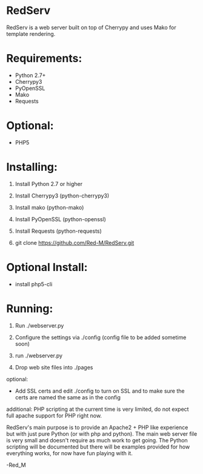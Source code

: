 RedServ
=======

RedServ is a web server built on top of Cherrypy and uses Mako for template rendering.

Requirements:
=============
- Python 2.7+
- Cherrypy3
- PyOpenSSL
- Mako
- Requests

Optional:
=========
- PHP5

Installing:
==========
1. Install Python 2.7 or higher

2. Install Cherrypy3 (python-cherrypy3)

3. Install mako (python-mako)

4. Install PyOpenSSL (python-openssl)

5. Install Requests (python-requests)

6. git clone https://github.com/Red-M/RedServ.git

Optional Install:
=================
- install php5-cli

Running:
========
1. Run ./webserver.py

2. Configure the settings via ./config (config file to be added sometime soon)

3. run ./webserver.py

4. Drop web site files into ./pages

optional:
- Add SSL certs and edit ./config to turn on SSL and to make sure the certs are named the same as in the config

additional:
PHP scripting at the current time is very limited, do not expect full apache support for PHP right now.

RedServ's main purpose is to provide an Apache2 + PHP like experience but with just pure Python (or with php and python).
The main web server file is very small and doesn't require as much work to get going.
The Python scripting will be documented but there will be examples provided for how everything works, for now have fun playing with it.

-Red_M
